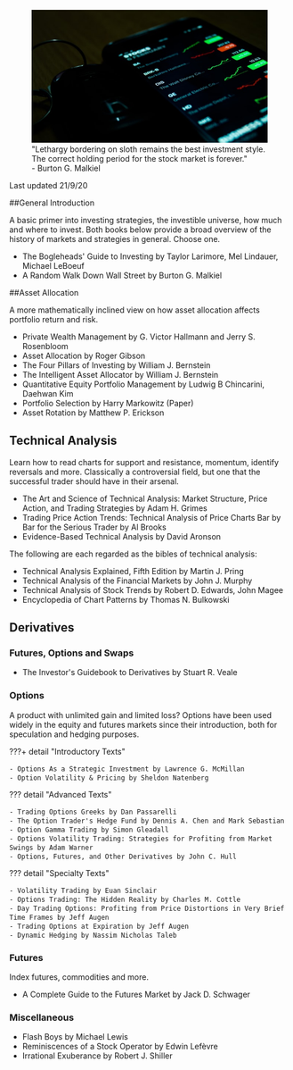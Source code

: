 <figure>
  <img src="/static/images/stock-bg.jpg" alt="Stock Trading" loading="lazy"/>
  <figcaption>"Lethargy bordering on sloth remains the best investment style. The correct holding period for the stock market is forever." <br>- Burton G. Malkiel</figcaption>
</figure>

Last updated 21/9/20

##General Introduction

A basic primer into investing strategies, the investible universe, how much and where to invest. Both books below provide a broad overview of the history of markets and strategies in general. Choose one.

- The Bogleheads' Guide to Investing by Taylor Larimore, Mel Lindauer, Michael LeBoeuf
- A Random Walk Down Wall Street by Burton G. Malkiel

##Asset Allocation

A more mathematically inclined view on how asset allocation affects portfolio return and risk.

- Private Wealth Management by G. Victor Hallmann and Jerry S. Rosenbloom
- Asset Allocation by Roger Gibson
- The Four Pillars of Investing by William J. Bernstein
- The Intelligent Asset Allocator by William J. Bernstein
- Quantitative Equity Portfolio Management by Ludwig B Chincarini, Daehwan Kim
- Portfolio Selection by Harry Markowitz (Paper)
- Asset Rotation by Matthew P. Erickson

## Technical Analysis

Learn how to read charts for support and resistance, momentum, identify reversals and more. Classically a controversial field, but one that the successful trader should have in their arsenal.

- The Art and Science of Technical Analysis: Market Structure, Price Action, and Trading Strategies by Adam H. Grimes
- Trading Price Action Trends: Technical Analysis of Price Charts Bar by Bar for the Serious Trader by Al Brooks
- Evidence-Based Technical Analysis by David Aronson

The following are each regarded as the bibles of technical analysis:

- Technical Analysis Explained, Fifth Edition by Martin J. Pring
- Technical Analysis of the Financial Markets by John J. Murphy
- Technical Analysis of Stock Trends by Robert D. Edwards, John Magee
- Encyclopedia of Chart Patterns by Thomas N. Bulkowski

## Derivatives

### Futures, Options and Swaps

- The Investor's Guidebook to Derivatives by Stuart R. Veale

### Options

A product with unlimited gain and limited loss? Options have been used widely in the equity and futures markets since their introduction, both for speculation and hedging purposes.

???+ detail "Introductory Texts"

    - Options As a Strategic Investment by Lawrence G. McMillan
    - Option Volatility & Pricing by Sheldon Natenberg

??? detail "Advanced Texts"

    - Trading Options Greeks by Dan Passarelli
    - The Option Trader's Hedge Fund by Dennis A. Chen and Mark Sebastian
    - Option Gamma Trading by Simon Gleadall
    - Options Volatility Trading: Strategies for Profiting from Market Swings by Adam Warner
    - Options, Futures, and Other Derivatives by John C. Hull

??? detail "Specialty Texts"

    - Volatility Trading by Euan Sinclair
    - Options Trading: The Hidden Reality by Charles M. Cottle
    - Day Trading Options: Profiting from Price Distortions in Very Brief Time Frames by Jeff Augen
    - Trading Options at Expiration by Jeff Augen
    - Dynamic Hedging by Nassim Nicholas Taleb

### Futures

Index futures, commodities and more.

- A Complete Guide to the Futures Market by Jack D. Schwager

### Miscellaneous

- Flash Boys by Michael Lewis
- Reminiscences of a Stock Operator by Edwin Lefèvre
- Irrational Exuberance by Robert J. Shiller